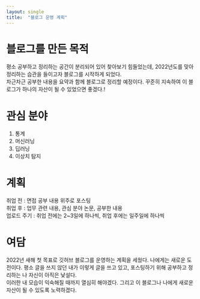 ```yaml
---
layout: single
title:  "블로그 운영 계획"
---
```


# 블로그를 만든 목적
평소 공부하고 정리하는 공간이 분리되어 있어 찾아보기 힘들었는데, 2022년도를 맞아 정리하는 습관을 들이고자 블로그를 시작하게 되었다.  
차근차근 공부한 내용을 요약과 함께 블로그로 정리할 예정이다. 꾸준히 지속하여 이 블로그가 하나의 자산이 될 수 있었으면 좋겠다.!

# 관심 분야
1. 통계
2. 머신러닝
3. 딥러닝
4. 이상치 탐지

# 계획
취업 전 : 면접 공부 내용 위주로 포스팅  
취업 후 : 업무 관련 내용, 관심 분야 논문, 공부한 내용  
업로드 주기 : 취업 전에는 2~3일에 하나씩, 취업 후에는 일주일에 하나씩

# 여담
2022년 새해 첫 목표로 깃허브 블로그를 운영하는 계획을 세웠다. 나에게는 새로운 도전이다. 평소 글을 쓰지 않던 내가 이렇게 글을 쓰고 있고, 포스팅하기 위해 공부하고 정리하는 나 자신이 아직은 낯설다.  
이러한 내 모습이 익숙해질 때까지 열심히 해야겠다. 그리고 이 블로그나 나에게 새로운 자산이 될 수 있도록 노력하겠다.
